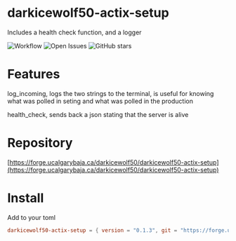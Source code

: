 # darkicewolf50-actix-setup

Includes a health check function, and a logger

![Workflow](https://forge.ucalgarybaja.ca/darkicewolf50/darkicewolf50-actix-setup/badges/workflows/all_test.yaml/badge.svg?branch=master)
![Open Issues](https://forge.ucalgarybaja.ca/darkicewolf50/darkicewolf50-actix-setup/badges/issues/open.svg)
![GitHub stars](https://img.shields.io/github/stars/darkicewolf50/darkicewolf50-actix-setup?style=flat&compact=true)

# Features

log_incoming, logs the two strings to the terminal, is useful for knowing what was polled in seting and what was polled in the production

health_check, sends back a json stating that the server is alive

# Repository

[https://forge.ucalgarybaja.ca/darkicewolf50/darkicewolf50-actix-setup](https://forge.ucalgarybaja.ca/darkicewolf50/darkicewolf50-actix-setup)

# Install

Add to your toml

```toml
darkicewolf50-actix-setup = { version = "0.1.3", git = "https://forge.ucalgarybaja.ca/darkicewolf50/darkicewolf50-actix-setup.git" }
```
